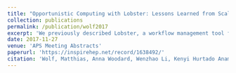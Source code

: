 ```yaml
---
title: "Opportunistic Computing with Lobster: Lessons Learned from Scaling up to 25k Non-Dedicated Cores"
collection: publications
permalink: /publication/wolf2017
excerpt: 'We previously described Lobster, a workflow management tool for exploiting volatile opportunistic computing resources for computation in HEP. We will discuss the various challenges that have been encountered while scaling up the simultaneous CPU core utilization and the software improvements required to overcome these challenges. Categories: Workflows can now be divided into categories based on their required system resources. This allows the batch queueing system to optimize assignment of tasks to nodes with the appropriate capabilities. Within each category, limits can be specified for the number of running jobs to regulate the utilization of communication bandwidth. System resource specifications for a task category can now be modified while a project is running, avoiding the need to restart the project if resource requirements differ from the initial estimates. Lobster now implements time limits on each task category to voluntarily terminate tasks. This allows partially completed work to be recovered. Workflow dependency specification: One workflow often requires data from other workflows as input. Rather than waiting for earlier workflows to be completed before beginning later ones, Lobster now allows dependent tasks to begin as soon as sufficient input data has accumulated. Resource monitoring: Lobster utilizes a new capability in Work Queue to monitor the system resources each task requires in order to identify bottlenecks and optimally assign tasks. The capability of the Lobster opportunistic workflow management system for HEP computation has been significantly increased. We have demonstrated efficient utilization of 25 000 non-dedicated cores and achieved a data input rate of 30 Gb/s and an output rate of 500GB/h. This has required new capabilities in task categorization, workflow dependency specification, and resource monitoring.'
date: 2017-11-27
venue: 'APS Meeting Abstracts'
paperurl: 'https://inspirehep.net/record/1638492/'
citation: 'Wolf, Matthias, Anna Woodard, Wenzhao Li, Kenyi Hurtado Anampa, Anna Yannakopoulos, Benjamin Tovar, Patrick Donnelly, et al. “Opportunistic Computing with Lobster: Lessons Learned from Scaling up to 25k Non-Dedicated Cores.” Journal of Physics: Conference Series 898 (October 2017): 052036. https://doi.org/10.1088/1742-6596/898/5/052036.'
---
```

